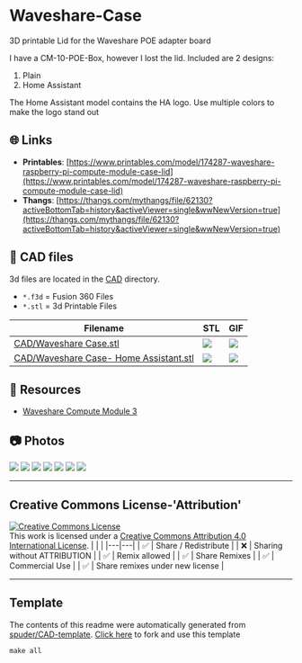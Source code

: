
# Waveshare-Case
3D printable Lid for the Waveshare POE adapter board

I have a CM-10-POE-Box, however I lost the lid. 
Included are 2 designs:
1. Plain
2. Home Assistant

The Home Assistant model contains the HA logo. Use multiple colors to make the logo stand out



## :globe_with_meridians: Links



- **Printables**: [https://www.printables.com/model/174287-waveshare-raspberry-pi-compute-module-case-lid](https://www.printables.com/model/174287-waveshare-raspberry-pi-compute-module-case-lid)
- **Thangs**: [https://thangs.com/mythangs/file/62130?activeBottomTab=history&activeViewer=single&wwNewVersion=true](https://thangs.com/mythangs/file/62130?activeBottomTab=history&activeViewer=single&wwNewVersion=true)

## :triangular_ruler: CAD files

3d files are located in the [CAD](./CAD) directory.
- `*.f3d` = Fusion 360 Files
- `*.stl` = 3d Printable Files

| Filename | STL | GIF | 
| --- | --- | --- | 
| [CAD/Waveshare Case.stl](./CAD%2FWaveshare%20Case.stl) | ![](./CAD%2FWaveshare%20Case.png) | ![](./CAD%2FWaveshare%20Case.gif) | 
| [CAD/Waveshare Case- Home Assistant.stl](./CAD%2FWaveshare%20Case-%20Home%20Assistant.stl) | ![](./CAD%2FWaveshare%20Case-%20Home%20Assistant.png) | ![](./CAD%2FWaveshare%20Case-%20Home%20Assistant.gif) | 


## :notebook: Resources
- [Waveshare Compute Module 3](https://www.waveshare.com/product/raspberry-pi/boards-kits/compute-module/cm-io-poe-box.htm)

## :camera: Photos
![](photos%2FIMG_3019.jpeg)
![](photos%2FIMG_3018.jpeg)
![](photos%2FIMG_3022.jpeg)
![](photos%2FIMG_3017.jpeg)
![](photos%2FIMG_3020.jpeg)
![](photos%2Fcm-io-poe-box-1.jpeg)
![](photos%2Fcropped)

---

## Creative Commons License-'Attribution'
<a rel="license" href="http://creativecommons.org/licenses/by/4.0/"><img alt="Creative Commons License" style="border-width:0" src="https://i.creativecommons.org/l/by/4.0/88x31.png" /></a><br />This work is licensed under a <a rel="license" href="http://creativecommons.org/licenses/by/4.0/">Creative Commons Attribution 4.0 International License</a>.
|  |  | 
|---|---|
| :white_check_mark: | Share / Redistribute | 
| :x: | Sharing without ATTRIBUTION |
| :white_check_mark: | Remix allowed | 
| :white_check_mark: | Share Remixes | 
| :white_check_mark: | Commercial Use | 
| :white_check_mark: | Share remixes under new license | 


---
## Template
The contents of this readme were automatically generated from [spuder/CAD-template](https://github.com/spuder/CAD-template). 
[Click here](https://github.com/spuder/CAD-template/generate) to fork and use this template

```
make all
```